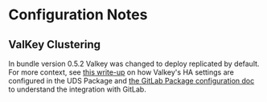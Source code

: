 # Configuration Notes

## ValKey Clustering

In bundle version 0.5.2 Valkey was changed to deploy replicated by default. For more context, see [this write-up](https://github.com/defenseunicorns/uds-package-valkey/blob/main/docs/configuration.md#high-availability) on how Valkey's HA settings are configured in the UDS Package and [the GitLab Package configuration doc]([TODO](https://github.com/defenseunicorns/uds-package-gitlab/blob/main/docs/configuration.md#valkey-ha-configuration)) to understand the integration with GitLab.
